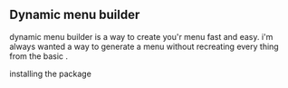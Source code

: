 ## Dynamic menu builder

dynamic menu builder is a way to create you'r menu fast and easy. i'm always wanted a way to generate a menu
without recreating every thing from the basic .

installing the package



